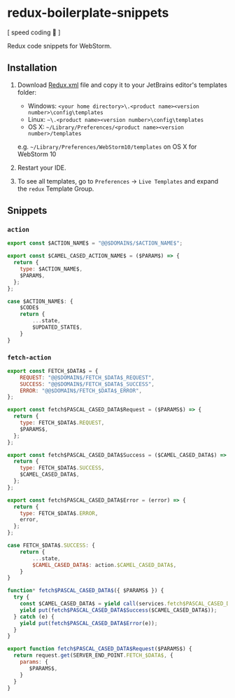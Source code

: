 # redux-boilerplate-snippets
[ speed coding :turtle: ]

Redux code snippets for WebStorm.

## Installation

1. Download [Redux.xml](Redux.xml) file and copy it to your JetBrains editor's templates folder:

    - Windows: `<your home directory>\.<product name><version number>\config\templates`
    - Linux: `~\.<product name><version number>\config\templates`
    - OS X: `~/Library/Preferences/<product name><version number>/templates`

     e.g. `~/Library/Preferences/WebStorm10/templates` on OS X for WebStorm 10

2. Restart your IDE.

3. To see all templates, go to `Preferences` -> `Live Templates` and expand the `redux` Template Group.


## Snippets

<!--DOC_START-->
### `action`

```js
export const $ACTION_NAME$ = "@@$DOMAIN$/$ACTION_NAME$";

export const $CAMEL_CASED_ACTION_NAME$ = ($PARAM$) => {
  return {
    type: $ACTION_NAME$,
    $PARAM$,
  };
};

case $ACTION_NAME$: {
    $CODE$
    return {
        ...state,
        $UPDATED_STATE$,
    }
}

```

### `fetch-action`

```js
export const FETCH_$DATA$ = {
    REQUEST: "@@$DOMAIN$/FETCH_$DATA$_REQUEST",
    SUCCESS: "@@$DOMAIN$/FETCH_$DATA$_SUCCESS",
    ERROR: "@@$DOMAIN$/FETCH_$DATA$_ERROR",
};

export const fetch$PASCAL_CASED_DATA$Request = ($PARAMS$) => {
  return {
    type: FETCH_$DATA$.REQUEST,
    $PARAMS$,
  };
};

export const fetch$PASCAL_CASED_DATA$Success = ($CAMEL_CASED_DATA$) => {
  return {
    type: FETCH_$DATA$.SUCCESS,
    $CAMEL_CASED_DATA$,
  };
};

export const fetch$PASCAL_CASED_DATA$Error = (error) => {
  return {
    type: FETCH_$DATA$.ERROR,
    error,
  };
};

case FETCH_$DATA$.SUCCESS: {
    return {
        ...state,
        $CAMEL_CASED_DATA$: action.$CAMEL_CASED_DATA$,
    }
}

function* fetch$PASCAL_CASED_DATA$({ $PARAMS$ }) {
  try {
    const $CAMEL_CASED_DATA$ = yield call(services.fetch$PASCAL_CASED_DATA$, $PARAMS$);
    yield put(fetch$PASCAL_CASED_DATA$Success($CAMEL_CASED_DATA$));
  } catch (e) {
    yield put(fetch$PASCAL_CASED_DATA$Error(e));
  }
}

export function fetch$PASCAL_CASED_DATA$Request($PARAMS$) {
  return request.get(SERVER_END_POINT.FETCH_$DATA$, {
    params: {
       $PARAMS$,
    }
  }
}
```
